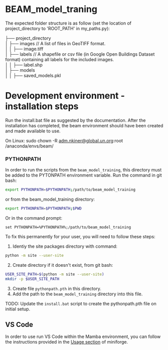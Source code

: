 # BEAM_model_traning

The expected folder structure is as follow (set the location of project_directory to 'ROOT_PATH' in my_paths.py):

├── project_directory  
│ ├── images // A list of files in GeoTIFF format.  
│ │ ├── image.tiff  
│ ├── labels // A shapefile or csv file (in Google Open Buildings Dataset format) containing all labels for the included images.  
│ │ ├── label.shp  
│ ├── models  
│ │ ├── saved_models.pkl

# Development environment - installation steps

Run the install.bat file as suggested by the documentation. After the installation has completed, the beam environment should have been created and made available to use.

On Linux:
sudo chown -R adm.nkiner@global.un.org:root /anaconda/envs/beam/

### PYTHONPATH

In order to run the scripts from the `beam_model_training`, this directory must be added to the PYTONPATH environment variable. Run the command in git bash:

```bash
export PYTHONPATH=$PYTHONPATH;/path/to/beam_model_training
```

or from the beam_model_training directory:

```bash
export PYTHONPATH=$PYTHONPATH;$PWD
```

Or in the command prompt:

```shell
set PYTHONPATH=%PYTHONPATH%;/path/to/beam_model_training
```

To fix this permanently for your user, you will need to follow these steps:

1. Identiy the site packages directory with command:

```bash
python -m site --user-site
```

2. Create directory if it doesn't exist, from git bash:

```bash
USER_SITE_PATH=$(python -m site --user-site)
mkdir -p $USER_SITE_PATH
```

3. Create file `pythonpath.pth` in this directory.
4. Add the path to the `beam_model_training` directory into this file.

TODO: Update the `install.bat` script to create the pythonpath.pth file on initial setup.

## VS Code

In order to use run VS Code within the Mamba environment, you can follow the instructions provided in the [Usage section](https://github.com/conda-forge/miniforge#usage) of miniforge.
